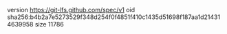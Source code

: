 version https://git-lfs.github.com/spec/v1
oid sha256:b4b2a7e5273529f348d254f0f4851f410c1435d51698f187aa1d214314639958
size 11786
